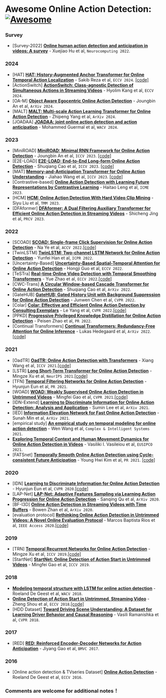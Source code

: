 # Awesome Online Action Detection: [![Awesome](https://cdn.rawgit.com/sindresorhus/awesome/d7305f38d29fed78fa85652e3a63e154dd8e8829/media/badge.svg)](https://github.com/sindresorhus/awesome)


### <span id = "oad-survey"> Survey </span>
- <span id = "2200">[Survey-2022]</span> [**Online human action detection and anticipation in videos: A survey**](https://doi.org/10.1016/j.neucom.2022.03.069) - Xuejiao Hu et al, `Neurocomputing 2022`.

### <span id = "oad-2024"> 2024 </span>
- <span id = "2405">[HAT]</span> [**HAT: History-Augmented Anchor Transformer for Online Temporal Action Localization**](https://arxiv.org/pdf/2408.06437) - Sakib Reza et al, `ECCV 2024`. [[code]](https://github.com/sakibreza/ECCV24-HAT)
- <span id = "2404">[ActionSwitch]</span> [**ActionSwitch: Class-agnostic Detection of Simultaneous Actions in Streaming Videos**](https://arxiv.org/pdf/2407.12987) - Hyolim Kang et al, `ECCV 2024`.
- <span id = "2403">[OA-M]</span> [**Object Aware Egocentric Online Action Detection**](https://arxiv.org/pdf/2406.01079) - Joungbin An et al, `ArXiv 2024`.
- <span id = "2402">[MALT]</span> [**MALT: Multi-scale Action Learning Transformer for Online Action Detection**](https://arxiv.org/pdf/2405.20892) - Zhipeng Yang et al, `ArXiv 2024`.
- <span id = "2401">[JOADAA]</span> [**JOADAA: joint online action detection and action anticipation**](https://openaccess.thecvf.com/content/WACV2024/papers/Guermal_JOADAA_Joint_Online_Action_Detection_and_Action_Anticipation_WACV_2024_paper.pdf) - Mohammed Guermal et al, `WACV 2024`.

### <span id = "oad-2023"> 2023 </span>
- <span id = "2306">[MiniROAD]</span> [**MiniROAD: Minimal RNN Framework for Online Action Detection**](https://openaccess.thecvf.com/content/ICCV2023/papers/An_MiniROAD_Minimal_RNN_Framework_for_Online_Action_Detection_ICCV_2023_paper.pdf) - Joungbin An et al, `ICCV 2023`. [[code]](https://github.com/jbistanbul/MiniROAD)
- <span id = "2305">[E2E-LOAD]</span> [**E2E-LOAD: End-to-End Long-form Online Action Detection**](https://arxiv.org/abs/2306.07703) - Shuqiang Cao et al, `ICCV 2023`. [[code]](https://github.com/sqiangcao99/E2E-LOAD)
- <span id = "2304">[MAT]</span> [**Memory-and-Anticipation Transformer for Online Action Understanding**](https://arxiv.org/abs/2308.07893) - Jiahao Wang et al, `ICCV 2023`. [[code]](https://github.com/Echo0125/Memory-and-Anticipation-Transformer)
- <span id = "2303">[Contrastive-based]</span> [**Online Action Detection with Learning Future Representations by Contrastive Learning**](https://ieeexplore.ieee.org/abstract/document/10220027) - Haitao Leng et al, `ICME 2023`.
- <span id = "2302">[HCM]</span> [**HCM: Online Action Detection With Hard Video Clip Mining**](https://ieeexplore.ieee.org/abstract/document/10246422) - Siyu Liu et al, `TMM 2023`.
- <span id = "2301">[DFAformer]</span> [**DFAformer: A Dual Filtering Auxiliary Transformer for Efficient Online Action Detection in Streaming Videos**](https://link.springer.com/chapter/10.1007/978-981-99-8537-1_11) - Shicheng Jing et al, `PRCV 2023`.
  
### <span id = "oad-2022"> 2022 </span>
- <span id = "2209">[SCOAD]</span> [**SCOAD: Single-frame Click Supervision for Online Action Detection**](https://openaccess.thecvf.com/content/ACCV2022/papers/Ye_SCOAD_Single-frame_Click_Supervision_for_Online_Action_Detection_ACCV_2022_paper.pdf) - Na Ye et al, `ACCV 2022`.[[code]](https://github.com/zstarN70/SCOAD)
- <span id = "2208">[TwinLSTM]</span> [**TwinLSTM: Two-channel LSTM Network for Online Action Detection**](https://www.computer.org/csdl/proceedings-article/icpr/2022/09956717/1IHoVAhk2Ag) - Yunfei Han et al, `ICPR 2022`.
- <span id = "2207">[Uncertainty-Based]</span> [**Uncertainty-Based Spatial-Temporal Attention for Online Action Detection**](https://www.ecva.net/papers/eccv_2022/papers_ECCV/papers/136640068.pdf) - Hongji Guo et al, `ECCV 2022`.
- <span id = "2206">[TeSTra]</span> [**Real-time Online Video Detection with Temporal Smoothing Transformers**](https://arxiv.org/abs/2209.09236) - Yue Zhao et al, `ECCV 2022`.[[code]](https://github.com/zhaoyue-zephyrus/TeSTra)
- <span id = "2205">[CWC-Trans]</span> [**A Circular Window-based Cascade Transformer for Online Action Detection**](https://arxiv.org/abs/2208.14209) - Shuqiang Cao et al, `ArXiv 2022`.
- <span id = "2204">[GateHUB]</span> [**GateHUB: Gated History Unit with Background Suppression for Online Action Detection**](https://arxiv.org/abs/2206.04668) - Junwen Chen et al, `CVPR 2022`.
- <span id = "2203">[Colar]</span> [**Colar: Effective and Efficient Online Action Detection by Consulting Exemplars**](https://arxiv.org/abs/2203.01057v2) - Le Yang et al, `CVPR 2022`.[[code]](https://github.com/VividLe/Online-Action-Detection)
- <span id = "2202">[PPKD]</span> [**Progressive Privileged Knowledge Distillation for Online Action Detection**](https://arxiv.org/abs/2011.09158) - Peisen Zhao et al, `PR 2022`.
- <span id = "2201">[Continual Transformers]</span> [**Continual Transformers: Redundancy-Free Attention for Online Inference**](https://arxiv.org/abs/2201.06268) - Lukas Hedegaard et al, `ArXiv 2022`.[[code]](https://github.com/lukashedegaard/continual-transformers)



### <span id = "oad-2021"> 2021 </span>
- <span id = "2101">[OadTR]</span> [**OadTR: Online Action Detection with Transformers**](https://openaccess.thecvf.com/content/ICCV2021/papers/Wang_OadTR_Online_Action_Detection_With_Transformers_ICCV_2021_paper.pdf) - Xiang Wang et al, `ICCV 2021`.[[code]](https://github.com/wangxiang1230/OadTR)
- <span id = "2102">[LSTR]</span> [**Long Short-Term Transformer for Online Action Detection**](https://proceedings.neurips.cc/paper/2021/file/08b255a5d42b89b0585260b6f2360bdd-Paper.pdf) - Mingze Xu et al, `NeurIPS 2021`.[[code]](https://github.com/amazon-research/long-short-term-transformer)
- <span id = "2103">[TFN]</span> [**Temporal Filtering Networks for Online Action Detection**](https://www.sciencedirect.com/science/article/pii/S0031320320304982) - Hyunjun Eun et al, `PR 2021`.
- <span id = "2104">[WOAD]</span> [**WOAD: Weakly Supervised Online Action Detection in Untrimmed Videos**](https://openaccess.thecvf.com/content/CVPR2021/html/Gao_WOAD_Weakly_Supervised_Online_Action_Detection_in_Untrimmed_Videos_CVPR_2021_paper.html) - Mingfei Gao et al, `CVPR 2021`.[[code]](https://github.com/salesforce/woad-pytorch)
- <span id = "2105">[IDN-Extend]</span> [**Learning to Discriminate Information for Online Action Detection: Analysis and Application**](https://arxiv.org/abs/2109.03393) - Sumin Lee et al, `ArXiv 2021`.
- <span id = "2106">[IED]</span> [**Information Elevation Network for Fast Online Action Detection**](https://arxiv.org/abs/2109.13572) - Sunah Min et al, `ArXiv 2021`.
- <span id = "2107">[empirical study]</span> [**An empirical study on temporal modeling for online action detection**](https://arxiv.org/abs/2001.07501) - Wen Wang et al, `Complex & Intelligent Systems 2021`.
- <span id = "2108"></span> [**Exploring Temporal Context and Human Movement Dynamics for Online Action Detection in Videos**](http://cvsp.cs.ntua.gr/publications/confr/Vasileiou_EUSIPCO21_Enhancing_temporal_context_for_online_action_detection_in_videos_Paper.pdf) - Vasiliki I. Vasileiou et al, `EUSIPCO 2021`.
- <span id = "2109">[FATSnet]</span> [**Temporally Smooth Online Action Detection using Cycle-consistent Future Anticipation**](https://arxiv.org/abs/2104.08030) - Young Hwi Kim et al, `PR 2021`. [[code]](https://github.com/YHKimGithub/FATSnet)

### <span id = "oad-2020"> 2020 </span>
- <span id = "2001">[IDN]</span> [**Learning to Discriminate Information for Online Action Detection**](https://openaccess.thecvf.com/content_CVPR_2020/papers/Eun_Learning_to_Discriminate_Information_for_Online_Action_Detection_CVPR_2020_paper.pdf) - Hyunjun Eun et al, `CVPR 2020`.[[code]](https://github.com/hjeun/idu)
- <span id = "2002">[LAP-Net]</span> [**LAP-Net: Adaptive Features Sampling via Learning Action Progression for Online Action Detection**](https://arxiv.org/abs/2011.07915) - Sanqing Qu et al, `ArXiv 2020`.
- <span id = "2003">[BF-I3D]</span> [**Online Action Detection in Streaming Videos with Time Buffers**](https://arxiv.org/abs/2011.07915) - Bowen Zhan et al, `ArXiv 2020`.
- <span id = "2004">[evaluation protocol]</span> [**Rethinking Online Action Detection in Untrimmed Videos: A Novel Online Evaluation Protocol**](https://arxiv.org/abs/2003.12041) - Marcos Baptista Rios et al, `IEEE Access 2020`.[[code]](https://github.com/gramuah/ia)

### <span id = "oad-2019"> 2019 </span>
- <span id = "1901">[TRN]</span> [**Temporal Recurrent Networks for Online Action Detection**](https://openaccess.thecvf.com/content_ICCV_2019/papers/Xu_Temporal_Recurrent_Networks_for_Online_Action_Detection_ICCV_2019_paper.pdf) - Mingze Xu et al, `ICCV 2019`.[[code]](https://github.com/xumingze0308/TRN.pytorch)
- <span id = "1902">[StartNet]</span> [**StartNet: Online Detection of Action Start in Untrimmed Videos**](https://openaccess.thecvf.com/content_ICCV_2019/papers/Gao_StartNet_Online_Detection_of_Action_Start_in_Untrimmed_Videos_ICCV_2019_paper.pdf) - Mingfei Gao et al, `ICCV 2019`.

### <span id = "oad-2018"> 2018 </span>
- <span id = "1801"></span> [**Modeling temporal structure with LSTM for online action detection**](https://ieeexplore.ieee.org/document/8354277) - Roeland De Geest et al, `WACV 2018`.
- <span id = "1802"></span> [**Online Detection of Action Start in Untrimmed, Streaming Video**](https://openaccess.thecvf.com/content_ECCV_2018/papers/Zheng_Shou_Online_Detection_of_ECCV_2018_paper.pdf) - Zheng Shou et al, `ECCV 2018`.[[code]](https://github.com/junting/odas)
- <span id = "1803">[HDD Dataset]</span> [**Toward Driving Scene Understanding: A Dataset for Learning Driver Behavior and Causal Reasoning**](https://openaccess.thecvf.com/content_cvpr_2018/papers/Ramanishka_Toward_Driving_Scene_CVPR_2018_paper.pdf) - Vasili Ramanishka et al, `CVPR 2018`.

### <span id = "oad-2017"> 2017 </span>
- <span id = "1701">[RED]</span> [**RED: Reinforced Encoder-Decoder Networks for Action Anticipation**](http://www.bmva.org/bmvc/2017/papers/paper092/paper092.pdf) - Jiyang Gao et al, `BMVC 2017`.

### <span id = "oad-2016"> 2016 </span>
- <span id = "1601">[Online action detection & TVseries Dataset]</span> [**Online Action Detection**](https://arxiv.org/abs/1604.06506) - Roeland De Geest et al, `ECCV 2016`.


### Comments are welcome for additional notes！
